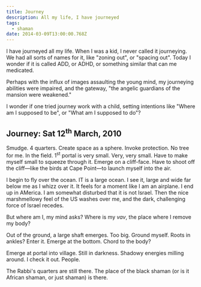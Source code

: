 ```yaml
---
title: Journey
description: All my life, I have journeyed
tags:
  - shaman
date: 2014-03-09T13:00:00.768Z
---
```


I have journeyed all my life. When I was a kid, I never called it journeying. We had all sorts of names for it, like "zoning out", or "spacing out". Today I wonder if it is called ADD, or ADHD, or something similar that can me medicated.

Perhaps with the influx of images assaulting the young mind, my journeying abilities were impaired, and the gateway, "the angelic guardians of the mansion were weakened."

I wonder if one tried journey work with a child, setting intentions like "Where am I supposed to be", or "What am I supposed to do"?

## Journey: Sat 12<sup>th</sup> March, 2010

Smudge. 4 quarters. Create space as a sphere. Invoke protection.
No tree for me. In the field. 1<sup>st</sup> portal is very small. Very, very small. Have to make myself small to squeeze through it. Emerge on a cliff-face. Have to shoot off the cliff&mdash;like the birds at Cape Point&mdash;to launch myself into the air.

I begin to fly over the ocean. IT is a large ocean. I see it, large and wide far below me as I whizz over it. It feels for a moment like I am an airplane. I end up in AMerica. I am somewhat disturbed that it is not Israel. Then the nice marshmellowy feel of the US washes over me, and the dark, challenging force of Israel recedes.

But where am I, my mind asks? Where is my _vav_, the place where I remove my body?

Out of the ground, a large shaft emerges. Too big. Ground myself. Roots in ankles? Enter it. Emerge at the bottom. Chord to the body?

Emerge at portal into village. Still in darkness. Shadowy energies milling around. I check it out. People.

The Rabbi's quarters are still there. The place of the black shaman (or is it African shaman, or just shaman) is there.
